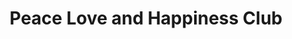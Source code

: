 ---
title: "Peace Love and Happiness Club"
url: /seattle/peace-love-and-happiness-club/
shop: garden centre
---